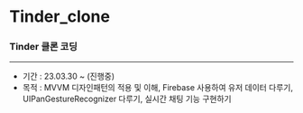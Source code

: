 # Tinder_clone
### Tinder 클론 코딩
---

* 기간 : 23.03.30 ~ (진행중)
* 목적 : MVVM 디자인패턴의 적용 및 이해, Firebase 사용하여 유저 데이터 다루기, UIPanGestureRecognizer 다루기, 실시간 채팅 기능 구현하기 

